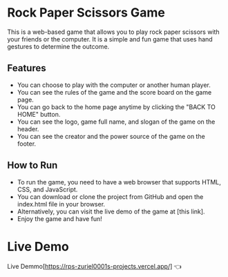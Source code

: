 # Rock Paper Scissors Game

This is a web-based game that allows you to play rock paper scissors with your friends or the computer. It is a simple and fun game that uses hand gestures to determine the outcome.

## Features

- You can choose to play with the computer or another human player.
- You can see the rules of the game and the score board on the game page.
- You can go back to the home page anytime by clicking the "BACK TO HOME" button.
- You can see the logo, game full name, and slogan of the game on the header.
- You can see the creator and the power source of the game on the footer.

## How to Run

- To run the game, you need to have a web browser that supports HTML, CSS, and JavaScript.
- You can download or clone the project from GitHub and open the index.html file in your browser.
- Alternatively, you can visit the live demo of the game at [this link].
- Enjoy the game and have fun!

# Live Demo
Live Demmo[https://rps-zuriel0001s-projects.vercel.app/] 👈
